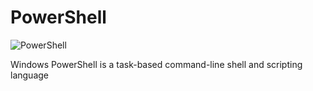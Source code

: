 # PowerShell
![PowerShell](https://github.com/danielurra/PowerShell/assets/51704179/528d58e5-fa7e-4da6-8339-05a29fc43fbf)<br>

Windows PowerShell is a task-based command-line shell and scripting language
